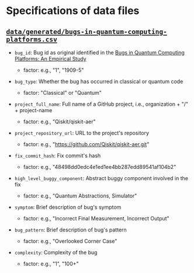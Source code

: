 # Specifications of data files

## [`data/generated/bugs-in-quantum-computing-platforms.csv`](data/generated/bugs-in-quantum-computing-platforms.csv)

- `bug_id`: Bug id as original identified in the [Bugs in Quantum Computing Platforms: An Empirical Study](https://arxiv.org/abs/2110.14560)
  * factor: e.g., "1", "1909-5"

- `bug_type`: Whether the bug has occurred in classical or quantum code
  * factor: "Classical" or "Quantum"

- `project_full_name`: Full name of a GitHub project, i.e., organization + "/" + project-name
  * factor: e.g., "Qiskit/qiskit-aer"

- `project_repository_url`: URL to the project's repository
  * factor: e.g., "https://github.com/Qiskit/qiskit-aer.git"

- `fix_commit_hash`: Fix commit's hash
  * factor: e.g., "48498dd0edc4e1ed1ee4bb287edd89541af104b2"

- `high_level_buggy_component`: Abstract buggy component involved in the fix
  * factor: e.g., "Quantum Abstractions, Simulator"

- `symptom`: Brief description of bug's symptom
  * factor: e.g., "Incorrect Final Measurement, Incorrect Output"

- `bug_pattern`: Brief description of bug's pattern
  * factor: e.g., "Overlooked Corner Case"

- `complexity`: Complexity of the bug
  * factor: e.g., "1", "100+"
